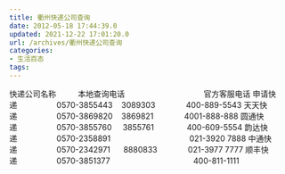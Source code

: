 ```yaml
---
title: 衢州快递公司查询
date: 2012-05-18 17:44:39.0
updated: 2021-12-22 17:01:20.0
url: /archives/衢州快递公司查询
categories: 
- 生活百态
tags: 
---
```


快递公司名称          本地查询电话                                    官方客服电话
申请快递                  0570-3855443    3089303              400-889-5543
天天快递                  0570-3869820    3869821              4001-888-888
圆通快递                  0570-3855760     3855761               400-609-5554
韵达快递                  0570-2358891                                    021-3920 7888
中通快递                  0570-2342971      8880833              021-3977 7777
顺丰快递                  0570-3851377                                      400-811-1111
